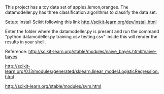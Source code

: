This project has a toy data set of apples,lemon,oranges. The datamodeller.py has three classification algorithms to classify the data set.

Setup:
Install Scikit following this link http://scikit-learn.org/dev/install.html

Enter the folder where the datamodeller.py is present and run the command
"python datamodeller.py training.csv testing.csv" inside this will render the results in your shell.

Reference:
http://scikit-learn.org/stable/modules/naive_bayes.html#naive-bayes

http://scikit-learn.org/0.13/modules/generated/sklearn.linear_model.LogisticRegression.html

http://scikit-learn.org/stable/modules/svm.html

